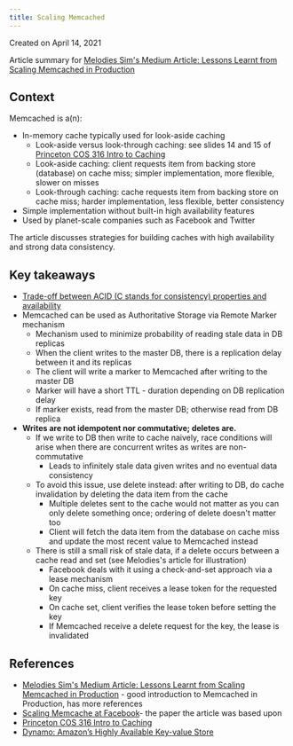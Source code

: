 ```yaml
---
title: Scaling Memcached
---
```


Created on April 14, 2021

Article summary for [Melodies Sim's Medium Article: Lessons Learnt from Scaling Memcached in Production](https://levelup.gitconnected.com/lessons-learnt-from-scaling-memcached-in-production-86778ab616c7)

## Context

Memcached is a(n):

- In-memory cache typically used for look-aside caching
  - Look-aside versus look-through caching: see slides 14 and 15 of [Princeton COS 316 Intro to Caching](https://www.cs.princeton.edu/courses/archive/fall19/cos316/lectures/08-caching.pdf)
  - Look-aside caching: client requests item from backing store (database) on cache miss; simpler implementation, more flexible, slower on misses
  - Look-through caching: cache requests item from backing store on cache miss; harder implementation, less flexible, better consistency
- Simple implementation without built-in high availability features
- Used by planet-scale companies such as Facebook and Twitter

The article discusses strategies for building caches with high availability and strong data consistency.

## Key takeaways

- [Trade-off between ACID (C stands for consistency) properties and availability](https://sites.cs.ucsb.edu/~agrawal/fall2009/dynamo.pdf)
- Memcached can be used as Authoritative Storage via Remote Marker mechanism
  - Mechanism used to minimize probability of reading stale data in DB replicas
  - When the client writes to the master DB, there is a replication delay between it and its replicas
  - The client will write a marker to Memcached after writing to the master DB
  - Marker will have a short TTL - duration depending on DB replication delay
  - If marker exists, read from the master DB; otherwise read from DB replica
- **Writes are not idempotent nor commutative; deletes are.**
  - If we write to DB then write to cache naively, race conditions will arise when there are concurrent writes as writes are non-commutative
    - Leads to infinitely stale data given writes and no eventual data consistency
  - To avoid this issue, use delete instead: after writing to DB, do cache invalidation by deleting the data item from the cache
    - Multiple deletes sent to the cache would not matter as you can only delete something once; ordering of delete doesn't matter too
    - Client will fetch the data item from the database on cache miss and update the most recent value to Memcached instead
  - There is still a small risk of stale data, if a delete occurs between a cache read and set (see Melodies's article for illustration)
    - Facebook deals with it using a check-and-set approach via a lease mechanism
    - On cache miss, client receives a lease token for the requested key
    - On cache set, client verifies the lease token before setting the key
    - If Memcached receive a delete request for the key, the lease is invalidated

## References

- [Melodies Sim's Medium Article: Lessons Learnt from Scaling Memcached in Production](https://levelup.gitconnected.com/lessons-learnt-from-scaling-memcached-in-production-86778ab616c7) - good introduction to Memcached in Production, has more references
- [Scaling Memcache at Facebook](https://research.fb.com/wp-content/uploads/2016/11/scaling-memcache-at-facebook.pdf)- the paper the article was based upon
- [Princeton COS 316 Intro to Caching](https://www.cs.princeton.edu/courses/archive/fall19/cos316/lectures/08-caching.pdf)
- [Dynamo: Amazon’s Highly Available Key-value Store](https://sites.cs.ucsb.edu/~agrawal/fall2009/dynamo.pdf)
